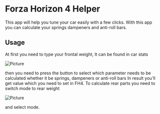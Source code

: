 # Forza Horizon 4 Helper
This app will help you tune your car easily with a few clicks.
With this app you can calculate your springs dampeners and anti-roll bars.

## Usage
At first you need to type your frontal weight, It can be found in car stats

![Picture](https://cdn.discordapp.com/attachments/791988373773746216/877480665552154684/unknown.png)

then you need to press the button to select which parameter needs to be calculated whether it be springs, dampeners or anti-roll bars
In result you'll get value which you need to set in FH4.
To calculate rear parts you need to switch mode to rear weight 

![Picture](https://cdn.discordapp.com/attachments/791988373773746216/877480858687275048/unknown.png)

and select mode.
